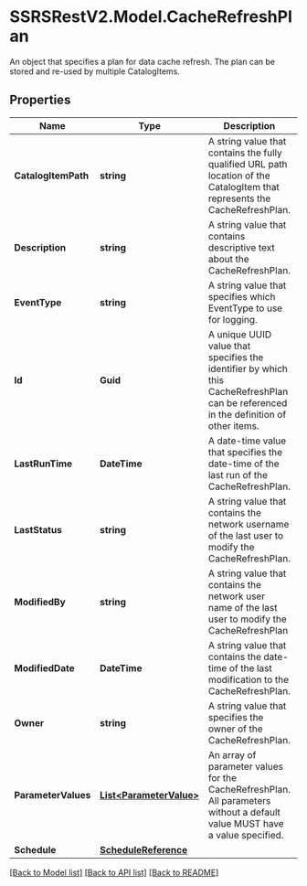 # SSRSRestV2.Model.CacheRefreshPlan
An object that specifies a plan for data cache refresh. The plan can be stored and re-used by multiple CatalogItems.

## Properties

Name | Type | Description | Notes
------------ | ------------- | ------------- | -------------
**CatalogItemPath** | **string** | A string value that contains the fully qualified URL path location of the CatalogItem that represents the CacheRefreshPlan. | [optional] 
**Description** | **string** | A string value that contains descriptive text about the CacheRefreshPlan. | [optional] 
**EventType** | **string** | A string value that specifies which EventType to use for logging. | [optional] 
**Id** | **Guid** | A unique UUID value that specifies the identifier by which this CacheRefreshPlan can be referenced in the definition of other items. | [optional] 
**LastRunTime** | **DateTime** | A date-time value that specifies the date-time of the last run of the CacheRefreshPlan. | [optional] 
**LastStatus** | **string** | A string value that contains the network username of the last user to modify the CacheRefreshPlan. | [optional] 
**ModifiedBy** | **string** | A string value that contains the network user name of the last user to modify the CacheRefreshPlan | [optional] 
**ModifiedDate** | **DateTime** | A string value that contains the date-time of the last modification to the CacheRefreshPlan. | [optional] 
**Owner** | **string** | A string value that specifies the owner of the CacheRefreshPlan. | [optional] 
**ParameterValues** | [**List&lt;ParameterValue&gt;**](ParameterValue.md) | An array of parameter values for the CacheRefreshPlan. All parameters without a default value MUST have a value specified. | [optional] 
**Schedule** | [**ScheduleReference**](ScheduleReference.md) |  | [optional] 

[[Back to Model list]](../../README.md#documentation-for-models) [[Back to API list]](../../README.md#documentation-for-api-endpoints) [[Back to README]](../../README.md)

